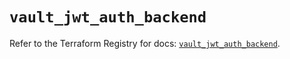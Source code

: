 # `vault_jwt_auth_backend`

Refer to the Terraform Registry for docs: [`vault_jwt_auth_backend`](https://registry.terraform.io/providers/hashicorp/vault/5.2.1/docs/resources/jwt_auth_backend).
